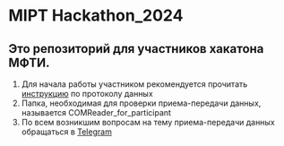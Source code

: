 # MIPT Hackathon_2024
## Это репозиторий для участников хакатона МФТИ.
1) Для начала работы участником рекомендуется прочитать [инструкцию](https://github.com/serikov1/Hackathon_2024/blob/main/instruction.pdf) по протоколу данных
2) Папка, необходимая для проверки приема-передачи данных, называется COMReader_for_participant
3) По всем возникшим вопросам на тему приема-передачи данных обращаться в [Telegram](https://t.me/savres)
